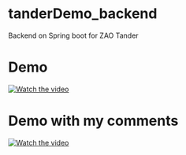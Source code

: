 # tanderDemo_backend
Backend on Spring boot for ZAO Tander

# Demo

[![Watch the video](https://i.imgur.com/vKb2F1B.png)](https://youtu.be/TSClYhYxJvk)


# Demo with my comments

[![Watch the video](https://i.imgur.com/vKb2F1B.png)](https://youtu.be/Z0TRs1d1Sq8)
